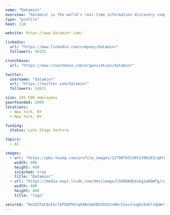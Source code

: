 ```yaml
---
name: "Dataminr"
overview: "Dataminr is the world's real-time information discovery company that turns information chaos into opportunity. Our ability to find and deliver information faster than any traditional source has completely revolutionized how critical, relevant and actionable information reaches the News, Finance, Public Sector, Corporate Security and PR &amp; Communications industries."
type: "profile"
heat: 110

website: https://www.dataminr.com/

linkedin:
  url: "https://www.linkedin.com/company/dataminr"
  followers: 38135

crunchbase:
  url: "https://www.crunchbase.com/organization/dataminr"

twitter:
  username: "dataminr"
  url: "https://twitter.com/dataminr"
  followers: 14821

size: 201-500 employees
yearFounded: 2009
locations:
  - New York, NY
  - New York, NY

funding:
  status: Late Stage Venture

topics:
  - AI

images:
  - url: "https://pbs.twimg.com/profile_images/1279878313851396103/q8fdV_jh_400x400.jpg"
    width: 400
    height: 400
    isCached: true
    title: "Dataminr"
  - url: "https://media-exp1.licdn.com/dms/image/C560BAQE4xkg2wK6Wfg/company-logo_200_200/0?e=1594857600&v=beta&t=Csauhxxy10Snpz1kZQ8ZgS-I5rMYcTtLyrRO1pLukQA"
    width: 400
    height: 400
    title: "logo"

secured: "9oSZCFaCQcE1clkPXUPVd+q9XBuSmXB5hIG5znHDcS2vv1+ugKs9oEl3dpWrvAqFZzAvLmpTLU6GdpacSC2uM/GZW7875TA5ipudtFAjRnDCetjIvtkjEAcplA/6O40MzXOtGaqtjLTJDoR/V6F/5tvRpZsW5714fFhAccdKzNE7XTfyfT+4TYgN3aZHwFVwjzwtMKrbg4H+7S1juSaCzJIYS9QlZQhVF7gE4W3NQ6616MJbyDekyLXixXgTNP0PpAMQRKIordwJSdWn1xXMCqhYf9B5BiMqGq8woc0Vg0llOxQhQHIICvOFPOSJIxE2dw4hPGJD34i3RfvPXG6Fsplq+JacqoJIqu+c3UhZUlj8NubwI6WzGSPXnHSqw0gr6VGkjq8i6Br6FawmH+o5v5nadgz6OL64HpbOM9peKsM=;YOKf2CVQ7AeRnRkXrvFJEg=="
---
```


